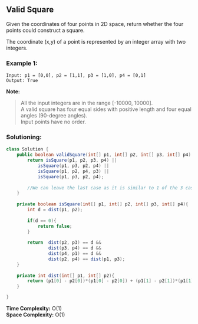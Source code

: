## Valid Square  

Given the coordinates of four points in 2D space, return whether the four points could construct a square.

The coordinate (x,y) of a point is represented by an integer array with two integers.  

### Example 1:
```
Input: p1 = [0,0], p2 = [1,1], p3 = [1,0], p4 = [0,1]
Output: True
```

**Note:**  
> All the input integers are in the range [-10000, 10000].  
> A valid square has four equal sides with positive length and four equal angles (90-degree angles).  
> Input points have no order.  


 ### Solutioning:

```java
class Solution {
    public boolean validSquare(int[] p1, int[] p2, int[] p3, int[] p4) {
        return isSquare(p1, p2, p3, p4) || 
            isSquare(p1, p3, p2, p4) || 
            isSquare(p1, p2, p4, p3) || 
            isSquare(p1, p3, p2, p4);
        
        //We can leave the last case as it is similar to 1 of the 3 cases above
    }
    
    private boolean isSquare(int[] p1, int[] p2, int[] p3, int[] p4){
        int d = dist(p1, p2);
        
        if(d == 0){
            return false;
        }
        
        return  dist(p2, p3) == d && 
                dist(p3, p4) == d && 
                dist(p4, p1) == d && 
                dist(p2, p4) == dist(p1, p3);
    }
    
    private int dist(int[] p1, int[] p2){
        return (p1[0] - p2[0])*(p1[0] - p2[0]) + (p1[1] - p2[1])*(p1[1] - p2[1]);
    }

}
```  
**Time Complexity:** O(1)  
**Space Complexity:**  O(1) 

